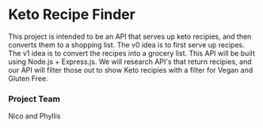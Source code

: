 # Keto Recipe Finder
This project is intended to be an API that serves up keto recipies, and then converts them to a shopping list.
The v0 idea is to first serve up recipes. The v1 idea is to convert the recipes into a grocery list. This API will be built
using Node.js + Express.js. We will research API's that return recipies, and our API 
will filter those out to show Keto recipies with a filter for Vegan and Gluten Free.

### Project Team
Nico and Phyllis 